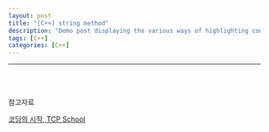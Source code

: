 ```yaml
---
layout: post
title: "[C++] string method"
description: "Demo post displaying the various ways of highlighting code in Markdown."
tags: [C++]
categories: [C++]
---
```

------------------------------------------------------------------------------------------------------------


<br/>
<br/>
<br/>
참고자료</br>

[코딩의 시작, TCP School](http://tcpschool.com/cpp/cpp_intro_program)

